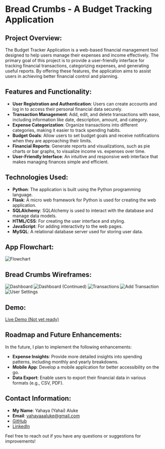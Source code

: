 # Bread Crumbs - A Budget Tracking Application

## Project Overview:
The Budget Tracker Application is a web-based financial management tool designed to help users manage their expenses and income effectively. The primary goal of this project is to provide a user-friendly interface for tracking financial transactions, categorizing expenses, and generating useful reports. By offering these features, the application aims to assist users in achieving better financial control and planning.

## Features and Functionality:
- **User Registration and Authentication**: Users can create accounts and log in to access their personal financial data securely.
- **Transaction Management**: Add, edit, and delete transactions with ease, including information like date, description, amount, and category.
- **Expense Categorization**: Organize transactions into different categories, making it easier to track spending habits.
- **Budget Goals**: Allow users to set budget goals and receive notifications when they are approaching their limits.
- **Financial Reports**: Generate reports and visualizations, such as pie charts or bar graphs, to visualize income vs. expenses over time.
- **User-Friendly Interface**: An intuitive and responsive web interface that makes managing finances simple and efficient.

## Technologies Used:
- **Python**: The application is built using the Python programming language.
- **Flask**: A micro web framework for Python is used for creating the web application.
- **SQLAlchemy**: SQLAlchemy is used to interact with the database and manage data models.
- **HTML/CSS**: For creating the user interface and styling.
- **JavaScript**: For adding interactivity to the web pages.
- **MySQL**: A relational database server used for storing user data.

## App Flowchart:
![Flowchart](flowchart.png)

## Bread Crumbs Wireframes:
![Dashboard](wireframes/1-Dashboard-I.png)
![Dashboard (Continued)](wireframes/2-Dashboard-II.png)
![Transactions](wireframes/3-Transactions.png)
![Add Transaction](wireframes/4-Add-Transactions.png)
![User Settings](wireframes/5-User-Settings.png)

## Demo:
[Live Demo (Not yet ready)](#)

## Roadmap and Future Enhancements:
In the future, I plan to implement the following enhancements:

- **Expense Insights**: Provide more detailed insights into spending patterns, including monthly and yearly breakdowns.
- **Mobile App**: Develop a mobile application for better accessibility on the go.
- **Data Export**: Enable users to export their financial data in various formats (e.g., CSV, PDF).

## Contact Information:
- **My Name**: Yahaya (Yahai) Aluke
- **Email**: yahayaaaluke@gmail.com
- [GitHub](https://github.com/yahaiii)
- [LinkedIn](https://www.linkedin.com/in/yahayaaluke)

Feel free to reach out if you have any questions or suggestions for improvements!
